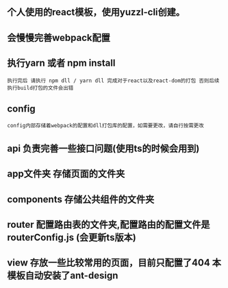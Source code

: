 ## 个人使用的react模板，使用yuzzl-cli创建。

## 会慢慢完善webpack配置

## 执行yarn 或者 npm install 
    执行完后 请执行 npm dll / yarn dll 完成对于react以及react-dom的打包 否则后续执行build打包的文件会出错
## config
    config内部存储着webpack的配置和dll打包库的配置，如需要更改，请自行按需更改
##  api 负责完善一些接口问题(使用ts的时候会用到)
##  app文件夹 存储页面的文件夹
##  components 存储公共组件的文件夹
##  router 配置路由表的文件夹,配置路由的配置文件是routerConfig.js (会更新ts版本)
##  view 存放一些比较常用的页面，目前只配置了404  本模板自动安装了ant-design
